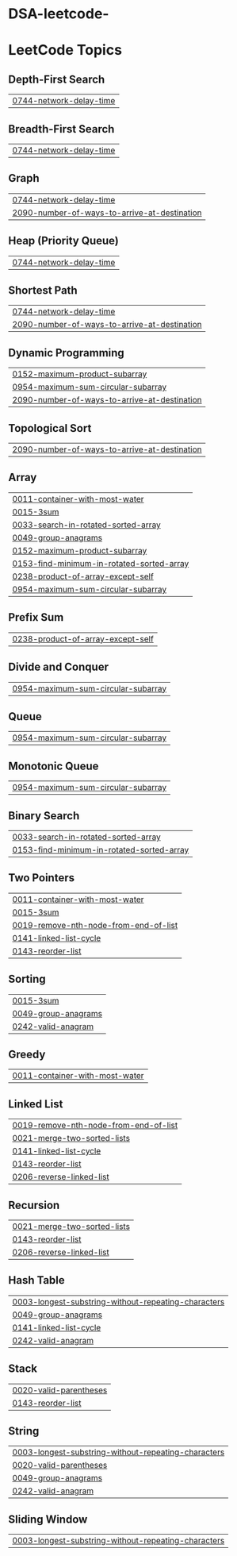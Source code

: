 # DSA-leetcode-
<!---LeetCode Topics Start-->
# LeetCode Topics
## Depth-First Search
|  |
| ------- |
| [0744-network-delay-time](https://github.com/sahilrashid10/DSA-leetcode-/tree/master/0744-network-delay-time) |
## Breadth-First Search
|  |
| ------- |
| [0744-network-delay-time](https://github.com/sahilrashid10/DSA-leetcode-/tree/master/0744-network-delay-time) |
## Graph
|  |
| ------- |
| [0744-network-delay-time](https://github.com/sahilrashid10/DSA-leetcode-/tree/master/0744-network-delay-time) |
| [2090-number-of-ways-to-arrive-at-destination](https://github.com/sahilrashid10/DSA-leetcode-/tree/master/2090-number-of-ways-to-arrive-at-destination) |
## Heap (Priority Queue)
|  |
| ------- |
| [0744-network-delay-time](https://github.com/sahilrashid10/DSA-leetcode-/tree/master/0744-network-delay-time) |
## Shortest Path
|  |
| ------- |
| [0744-network-delay-time](https://github.com/sahilrashid10/DSA-leetcode-/tree/master/0744-network-delay-time) |
| [2090-number-of-ways-to-arrive-at-destination](https://github.com/sahilrashid10/DSA-leetcode-/tree/master/2090-number-of-ways-to-arrive-at-destination) |
## Dynamic Programming
|  |
| ------- |
| [0152-maximum-product-subarray](https://github.com/sahilrashid10/DSA-leetcode-/tree/master/0152-maximum-product-subarray) |
| [0954-maximum-sum-circular-subarray](https://github.com/sahilrashid10/DSA-leetcode-/tree/master/0954-maximum-sum-circular-subarray) |
| [2090-number-of-ways-to-arrive-at-destination](https://github.com/sahilrashid10/DSA-leetcode-/tree/master/2090-number-of-ways-to-arrive-at-destination) |
## Topological Sort
|  |
| ------- |
| [2090-number-of-ways-to-arrive-at-destination](https://github.com/sahilrashid10/DSA-leetcode-/tree/master/2090-number-of-ways-to-arrive-at-destination) |
## Array
|  |
| ------- |
| [0011-container-with-most-water](https://github.com/sahilrashid10/DSA-leetcode-/tree/master/0011-container-with-most-water) |
| [0015-3sum](https://github.com/sahilrashid10/DSA-leetcode-/tree/master/0015-3sum) |
| [0033-search-in-rotated-sorted-array](https://github.com/sahilrashid10/DSA-leetcode-/tree/master/0033-search-in-rotated-sorted-array) |
| [0049-group-anagrams](https://github.com/sahilrashid10/DSA-leetcode-/tree/master/0049-group-anagrams) |
| [0152-maximum-product-subarray](https://github.com/sahilrashid10/DSA-leetcode-/tree/master/0152-maximum-product-subarray) |
| [0153-find-minimum-in-rotated-sorted-array](https://github.com/sahilrashid10/DSA-leetcode-/tree/master/0153-find-minimum-in-rotated-sorted-array) |
| [0238-product-of-array-except-self](https://github.com/sahilrashid10/DSA-leetcode-/tree/master/0238-product-of-array-except-self) |
| [0954-maximum-sum-circular-subarray](https://github.com/sahilrashid10/DSA-leetcode-/tree/master/0954-maximum-sum-circular-subarray) |
## Prefix Sum
|  |
| ------- |
| [0238-product-of-array-except-self](https://github.com/sahilrashid10/DSA-leetcode-/tree/master/0238-product-of-array-except-self) |
## Divide and Conquer
|  |
| ------- |
| [0954-maximum-sum-circular-subarray](https://github.com/sahilrashid10/DSA-leetcode-/tree/master/0954-maximum-sum-circular-subarray) |
## Queue
|  |
| ------- |
| [0954-maximum-sum-circular-subarray](https://github.com/sahilrashid10/DSA-leetcode-/tree/master/0954-maximum-sum-circular-subarray) |
## Monotonic Queue
|  |
| ------- |
| [0954-maximum-sum-circular-subarray](https://github.com/sahilrashid10/DSA-leetcode-/tree/master/0954-maximum-sum-circular-subarray) |
## Binary Search
|  |
| ------- |
| [0033-search-in-rotated-sorted-array](https://github.com/sahilrashid10/DSA-leetcode-/tree/master/0033-search-in-rotated-sorted-array) |
| [0153-find-minimum-in-rotated-sorted-array](https://github.com/sahilrashid10/DSA-leetcode-/tree/master/0153-find-minimum-in-rotated-sorted-array) |
## Two Pointers
|  |
| ------- |
| [0011-container-with-most-water](https://github.com/sahilrashid10/DSA-leetcode-/tree/master/0011-container-with-most-water) |
| [0015-3sum](https://github.com/sahilrashid10/DSA-leetcode-/tree/master/0015-3sum) |
| [0019-remove-nth-node-from-end-of-list](https://github.com/sahilrashid10/DSA-leetcode-/tree/master/0019-remove-nth-node-from-end-of-list) |
| [0141-linked-list-cycle](https://github.com/sahilrashid10/DSA-leetcode-/tree/master/0141-linked-list-cycle) |
| [0143-reorder-list](https://github.com/sahilrashid10/DSA-leetcode-/tree/master/0143-reorder-list) |
## Sorting
|  |
| ------- |
| [0015-3sum](https://github.com/sahilrashid10/DSA-leetcode-/tree/master/0015-3sum) |
| [0049-group-anagrams](https://github.com/sahilrashid10/DSA-leetcode-/tree/master/0049-group-anagrams) |
| [0242-valid-anagram](https://github.com/sahilrashid10/DSA-leetcode-/tree/master/0242-valid-anagram) |
## Greedy
|  |
| ------- |
| [0011-container-with-most-water](https://github.com/sahilrashid10/DSA-leetcode-/tree/master/0011-container-with-most-water) |
## Linked List
|  |
| ------- |
| [0019-remove-nth-node-from-end-of-list](https://github.com/sahilrashid10/DSA-leetcode-/tree/master/0019-remove-nth-node-from-end-of-list) |
| [0021-merge-two-sorted-lists](https://github.com/sahilrashid10/DSA-leetcode-/tree/master/0021-merge-two-sorted-lists) |
| [0141-linked-list-cycle](https://github.com/sahilrashid10/DSA-leetcode-/tree/master/0141-linked-list-cycle) |
| [0143-reorder-list](https://github.com/sahilrashid10/DSA-leetcode-/tree/master/0143-reorder-list) |
| [0206-reverse-linked-list](https://github.com/sahilrashid10/DSA-leetcode-/tree/master/0206-reverse-linked-list) |
## Recursion
|  |
| ------- |
| [0021-merge-two-sorted-lists](https://github.com/sahilrashid10/DSA-leetcode-/tree/master/0021-merge-two-sorted-lists) |
| [0143-reorder-list](https://github.com/sahilrashid10/DSA-leetcode-/tree/master/0143-reorder-list) |
| [0206-reverse-linked-list](https://github.com/sahilrashid10/DSA-leetcode-/tree/master/0206-reverse-linked-list) |
## Hash Table
|  |
| ------- |
| [0003-longest-substring-without-repeating-characters](https://github.com/sahilrashid10/DSA-leetcode-/tree/master/0003-longest-substring-without-repeating-characters) |
| [0049-group-anagrams](https://github.com/sahilrashid10/DSA-leetcode-/tree/master/0049-group-anagrams) |
| [0141-linked-list-cycle](https://github.com/sahilrashid10/DSA-leetcode-/tree/master/0141-linked-list-cycle) |
| [0242-valid-anagram](https://github.com/sahilrashid10/DSA-leetcode-/tree/master/0242-valid-anagram) |
## Stack
|  |
| ------- |
| [0020-valid-parentheses](https://github.com/sahilrashid10/DSA-leetcode-/tree/master/0020-valid-parentheses) |
| [0143-reorder-list](https://github.com/sahilrashid10/DSA-leetcode-/tree/master/0143-reorder-list) |
## String
|  |
| ------- |
| [0003-longest-substring-without-repeating-characters](https://github.com/sahilrashid10/DSA-leetcode-/tree/master/0003-longest-substring-without-repeating-characters) |
| [0020-valid-parentheses](https://github.com/sahilrashid10/DSA-leetcode-/tree/master/0020-valid-parentheses) |
| [0049-group-anagrams](https://github.com/sahilrashid10/DSA-leetcode-/tree/master/0049-group-anagrams) |
| [0242-valid-anagram](https://github.com/sahilrashid10/DSA-leetcode-/tree/master/0242-valid-anagram) |
## Sliding Window
|  |
| ------- |
| [0003-longest-substring-without-repeating-characters](https://github.com/sahilrashid10/DSA-leetcode-/tree/master/0003-longest-substring-without-repeating-characters) |
<!---LeetCode Topics End-->